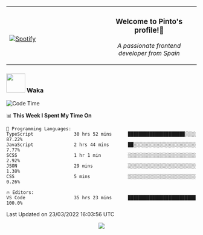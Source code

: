 <table width="100%" align="center"> 
  <tr>
  <td width="50%">
      
&nbsp; <br> [![Spotify](https://novatorem-zeta-rust.vercel.app/api/spotify)](https://open.spotify.com/user/novatorem-zeta-rust)

  </td>
  <td width="50%">
    <h3 align="center">Welcome to Pinto's profile!👋</h3>
    <p align="center"><em>A passionate frontend developer from Spain</em></p>
  </td>
  </table>

### <img src="https://media.giphy.com/media/VgCDAzcKvsR6OM0uWg/giphy.gif" width="50"> Waka

  <!--START_SECTION:waka-->
![Code Time](http://img.shields.io/badge/Code%20Time-184%20hrs%2030%20mins-blue)

📊 **This Week I Spent My Time On** 

```text
💬 Programming Languages: 
TypeScript               30 hrs 52 mins      █████████████████████░░░░   87.22% 
JavaScript               2 hrs 44 mins       ██░░░░░░░░░░░░░░░░░░░░░░░   7.77% 
SCSS                     1 hr 1 min          ░░░░░░░░░░░░░░░░░░░░░░░░░   2.92% 
JSON                     29 mins             ░░░░░░░░░░░░░░░░░░░░░░░░░   1.38% 
CSS                      5 mins              ░░░░░░░░░░░░░░░░░░░░░░░░░   0.26%

🔥 Editors: 
VS Code                  35 hrs 23 mins      █████████████████████████   100.0%

```


 Last Updated on 23/03/2022 16:03:56 UTC
<!--END_SECTION:waka-->

<div align="center">
<img src="https://github-readme-stats-gilt-tau.vercel.app/api/top-langs/?username=pinto-hub&layout=compact&theme=dracula" />
</div>
